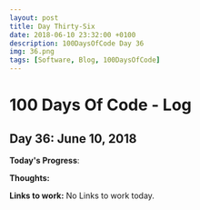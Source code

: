 ```yaml
---
layout: post
title: Day Thirty-Six
date: 2018-06-10 23:32:00 +0100
description: 100DaysOfCode Day 36
img: 36.png
tags: [Software, Blog, 100DaysOfCode]
---
```


# 100 Days Of Code - Log

## Day 36: June 10, 2018

**Today's Progress**: 

**Thoughts:** 

**Links to work:**
No Links to work today.

